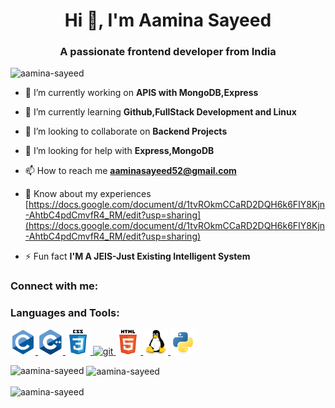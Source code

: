 <h1 align="center">Hi 👋, I'm Aamina Sayeed</h1>
<h3 align="center">A passionate frontend developer from India</h3>

<p align="left"> <img src="https://komarev.com/ghpvc/?username=aamina-sayeed&label=Profile%20views&color=0e75b6&style=flat" alt="aamina-sayeed" /> </p>

- 🔭 I’m currently working on **APIS with MongoDB,Express**

- 🌱 I’m currently learning **Github,FullStack Development and Linux**

- 👯 I’m looking to collaborate on **Backend Projects**

- 🤝 I’m looking for help with **Express,MongoDB**

- 📫 How to reach me **aaminasayeed52@gmail.com**

- 📄 Know about my experiences [https://docs.google.com/document/d/1tvROkmCCaRD2DQH6k6FIY8Kjn-AhtbC4pdCmvfR4_RM/edit?usp=sharing](https://docs.google.com/document/d/1tvROkmCCaRD2DQH6k6FIY8Kjn-AhtbC4pdCmvfR4_RM/edit?usp=sharing)

- ⚡ Fun fact **I'M A JEIS-Just Existing Intelligent System**

<h3 align="left">Connect with me:</h3>
<p align="left">
</p>

<h3 align="left">Languages and Tools:</h3>
<p align="left"> <a href="https://www.cprogramming.com/" target="_blank" rel="noreferrer"> <img src="https://raw.githubusercontent.com/devicons/devicon/master/icons/c/c-original.svg" alt="c" width="40" height="40"/> </a> <a href="https://www.w3schools.com/cpp/" target="_blank" rel="noreferrer"> <img src="https://raw.githubusercontent.com/devicons/devicon/master/icons/cplusplus/cplusplus-original.svg" alt="cplusplus" width="40" height="40"/> </a> <a href="https://www.w3schools.com/css/" target="_blank" rel="noreferrer"> <img src="https://raw.githubusercontent.com/devicons/devicon/master/icons/css3/css3-original-wordmark.svg" alt="css3" width="40" height="40"/> </a> <a href="https://git-scm.com/" target="_blank" rel="noreferrer"> <img src="https://www.vectorlogo.zone/logos/git-scm/git-scm-icon.svg" alt="git" width="40" height="40"/> </a> <a href="https://www.w3.org/html/" target="_blank" rel="noreferrer"> <img src="https://raw.githubusercontent.com/devicons/devicon/master/icons/html5/html5-original-wordmark.svg" alt="html5" width="40" height="40"/> </a> <a href="https://www.linux.org/" target="_blank" rel="noreferrer"> <img src="https://raw.githubusercontent.com/devicons/devicon/master/icons/linux/linux-original.svg" alt="linux" width="40" height="40"/> </a> <a href="https://www.python.org" target="_blank" rel="noreferrer"> <img src="https://raw.githubusercontent.com/devicons/devicon/master/icons/python/python-original.svg" alt="python" width="40" height="40"/> </a> </p>

<p><img align="left" src="https://github-readme-stats.vercel.app/api/top-langs?username=aamina-sayeed&show_icons=true&locale=en&layout=compact" alt="aamina-sayeed" /></p>

<p>&nbsp;<img align="center" src="https://github-readme-stats.vercel.app/api?username=aamina-sayeed&show_icons=true&locale=en" alt="aamina-sayeed" /></p>

<p><img align="center" src="https://github-readme-streak-stats.herokuapp.com/?user=aamina-sayeed&" alt="aamina-sayeed" /></p>
